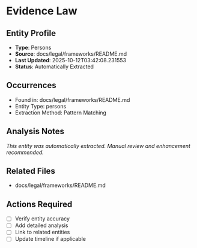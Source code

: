 # Evidence Law

## Entity Profile
- **Type**: Persons
- **Source**: docs/legal/frameworks/README.md
- **Last Updated**: 2025-10-12T03:42:08.231553
- **Status**: Automatically Extracted

## Occurrences
- Found in: docs/legal/frameworks/README.md
- Entity Type: persons
- Extraction Method: Pattern Matching

## Analysis Notes
*This entity was automatically extracted. Manual review and enhancement recommended.*

## Related Files
- docs/legal/frameworks/README.md

## Actions Required
- [ ] Verify entity accuracy
- [ ] Add detailed analysis
- [ ] Link to related entities
- [ ] Update timeline if applicable
